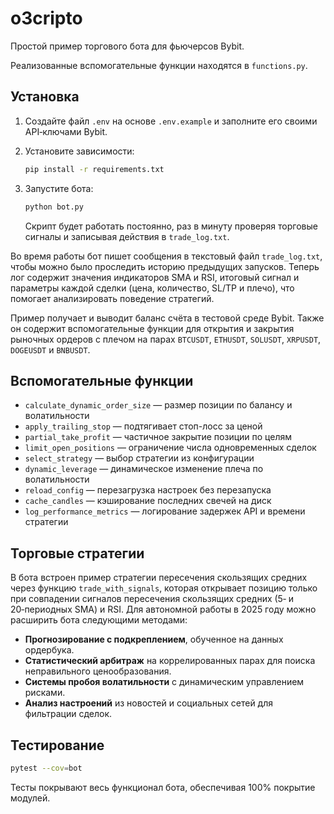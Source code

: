 # o3cripto

Простой пример торгового бота для фьючерсов Bybit.

Реализованные вспомогательные функции находятся в `functions.py`.

## Установка

1. Создайте файл `.env` на основе `.env.example` и заполните его своими API‑ключами Bybit.
2. Установите зависимости:
   ```bash
   pip install -r requirements.txt
   ```
3. Запустите бота:
   ```bash
   python bot.py
   ```

   Скрипт будет работать постоянно, раз в минуту проверяя торговые сигналы
   и записывая действия в `trade_log.txt`.

Во время работы бот пишет сообщения в текстовый файл `trade_log.txt`,
чтобы можно было проследить историю предыдущих запусков.
Теперь лог содержит значения индикаторов SMA и RSI, итоговый сигнал и
параметры каждой сделки (цена, количество, SL/TP и плечо), что помогает
анализировать поведение стратегий.

Пример получает и выводит баланс счёта в тестовой среде Bybit.
Также он содержит вспомогательные функции для открытия и закрытия рыночных ордеров с плечом на парах
`BTCUSDT`, `ETHUSDT`, `SOLUSDT`, `XRPUSDT`, `DOGEUSDT` и `BNBUSDT`.

## Вспомогательные функции

- `calculate_dynamic_order_size` — размер позиции по балансу и волатильности
- `apply_trailing_stop` — подтягивает стоп-лосс за ценой
- `partial_take_profit` — частичное закрытие позиции по целям
- `limit_open_positions` — ограничение числа одновременных сделок
- `select_strategy` — выбор стратегии из конфигурации
- `dynamic_leverage` — динамическое изменение плеча по волатильности
- `reload_config` — перезагрузка настроек без перезапуска
- `cache_candles` — кэширование последних свечей на диск
- `log_performance_metrics` — логирование задержек API и времени стратегии

## Торговые стратегии

В бота встроен пример стратегии пересечения скользящих средних через функцию
`trade_with_signals`, которая открывает позицию только при совпадении сигналов
пересечения скользящих средних (5‑ и 20‑периодных SMA) и RSI.
Для автономной работы в 2025 году можно расширить бота следующими методами:

- **Прогнозирование с подкреплением**, обученное на данных ордербука.
- **Статистический арбитраж** на коррелированных парах для поиска неправильного ценообразования.
- **Системы пробоя волатильности** с динамическим управлением рисками.
- **Анализ настроений** из новостей и социальных сетей для фильтрации сделок.

## Тестирование

```bash
pytest --cov=bot
```

Тесты покрывают весь функционал бота, обеспечивая 100% покрытие модулей.


